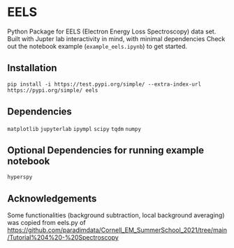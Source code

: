 # EELS
Python Package for EELS (Electron Energy Loss Spectroscopy) data set.
Built with Jupter lab interactivity in mind, with minimal dependencies
Check out the notebook example (`example_eels.ipynb`) to get started.

## Installation
`pip install -i https://test.pypi.org/simple/ --extra-index-url https://pypi.org/simple/ eels`

## Dependencies
`matplotlib`
`jupyterlab`
`ipympl`
`scipy`
`tqdm`
`numpy`

## Optional Dependencies for running example notebook
`hyperspy`

## Acknowledgements
Some functionalities (background subtraction, local background averaging) was copied from eels.py of https://github.com/paradimdata/Cornell_EM_SummerSchool_2021/tree/main/Tutorial%204%20-%20Spectroscopy
